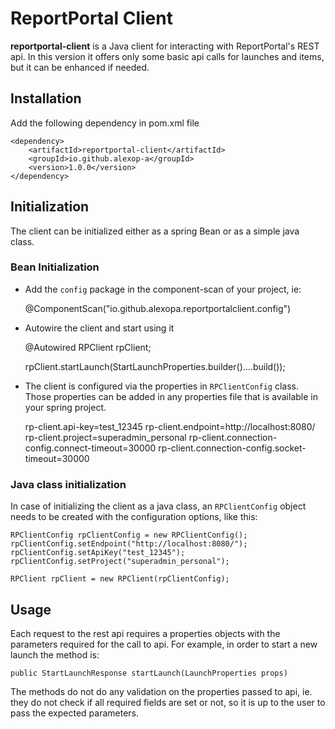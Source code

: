 # ReportPortal Client

**reportportal-client** is a Java client for interacting with ReportPortal's REST api. In this version it offers only some basic api calls for launches and items, but it can be enhanced if needed.

## Installation
Add the following dependency in pom.xml file

	<dependency>
		<artifactId>reportportal-client</artifactId>
		<groupId>io.github.alexop-a</groupId>
		<version>1.0.0</version>
	</dependency>
 
## Initialization

The client can be initialized either as a spring Bean or as a simple java class. 

### Bean Initialization

- Add the `config` package in the component-scan of your project, ie:

    @ComponentScan("io.github.alexopa.reportportalclient.config")

- Autowire the client and start using it

    @Autowired
    RPClient rpClient;
    
    rpClient.startLaunch(StartLaunchProperties.builder()....build());


- The client is configured via the properties in `RPClientConfig` class. Those properties can be added in any properties file that is available in your spring project.

    rp-client.api-key=test_12345
    rp-client.endpoint=http://localhost:8080/
    rp-client.project=superadmin_personal
    rp-client.connection-config.connect-timeout=30000
    rp-client.connection-config.socket-timeout=30000

### Java class initialization

In case of initializing the client as a java class, an `RPClientConfig` object needs to be created with the configuration options, like this:

    RPClientConfig rpClientConfig = new RPClientConfig();
    rpClientConfig.setEndpoint("http://localhost:8080/");
    rpClientConfig.setApiKey("test_12345");
    rpClientConfig.setProject("superadmin_personal");
    
    RPClient rpClient = new RPClient(rpClientConfig);


## Usage

Each request to the rest api requires a properties objects with the parameters required for the call to api. For example, in order to start a new launch the method is:

    public StartLaunchResponse startLaunch(LaunchProperties props)

The methods do not do any validation on the properties passed to api, ie. they do not check if all required fields are set or not, so it is up to the user to pass the expected parameters.
